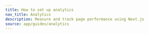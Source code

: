 ```yaml
---
title: How to set up analytics
nav_title: Analytics
description: Measure and track page performance using Next.js
source: app/guides/analytics
---
```

